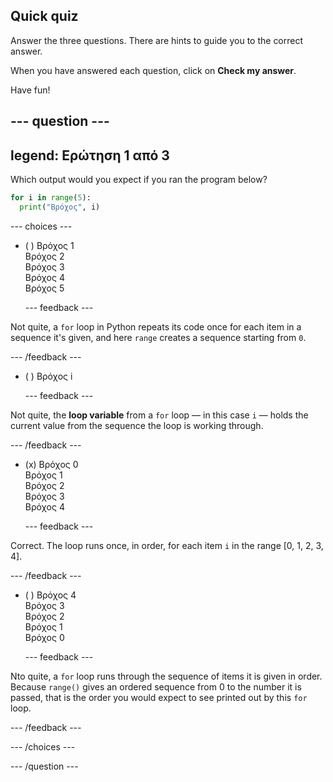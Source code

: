 ## Quick quiz

Answer the three questions. There are hints to guide you to the correct answer.

When you have answered each question, click on **Check my answer**.

Have fun!

--- question ---
---
legend: Ερώτηση 1 από 3
---

Which output would you expect if you ran the program below?

```python
for i in range(5):
  print("Βρόχος", i)
```

--- choices ---

- ( ) Βρόχος 1 <br> Βρόχος 2 <br> Βρόχος 3 <br> Βρόχος 4 <br> Βρόχος 5

  --- feedback ---

Not quite, a `for` loop in Python repeats its code once for each item in a sequence it's given, and here `range` creates a sequence starting from `0`.

  --- /feedback ---

- ( ) Βρόχος i

  --- feedback ---

Not quite, the **loop variable** from a `for` loop — in this case `i` — holds the current value from the sequence the loop is working through.

  --- /feedback ---

- (x) Βρόχος 0 <br> Βρόχος 1 <br> Βρόχος 2 <br> Βρόχος 3 <br> Βρόχος 4

  --- feedback ---

Correct. The loop runs once, in order, for each item `i` in the range [0, 1, 2, 3, 4].

  --- /feedback ---

- ( ) Βρόχος 4 <br> Βρόχος 3 <br> Βρόχος 2 <br> Βρόχος 1 <br> Βρόχος 0

  --- feedback ---

Nto quite, a `for` loop runs through the sequence of items it is given in order. Because `range()` gives an ordered sequence from 0 to the number it is passed, that is the order you would expect to see printed out by this `for` loop.

  --- /feedback ---

--- /choices ---

--- /question ---
